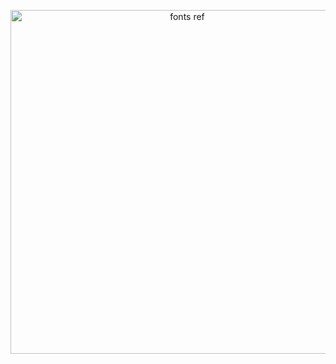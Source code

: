 <p align="center">
  <img alt="fonts ref" src="scidata_cartel_refs.jpg" width="550" height="550">
</p>